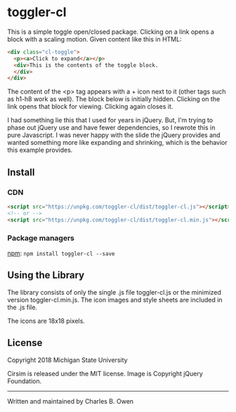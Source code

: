 # toggler-cl

This is a simple toggle open/closed package. Clicking on a link opens
 a block with a scaling motion. Given content like this in
HTML:

``` html
<div class="cl-toggle">
  <p><a>Click to expand</a></p>
  <div>This is the contents of the toggle block. 
  </div>
</div>
```

The content of the &lt;p&gt; tag appears with a + icon next to it (other tags such as 
h1-h8 work as well). The block below is initially hidden. Clicking on the link
opens that block for viewing. Clicking again closes it. 

I had something lie this that I used for years in jQuery. But, I'm trying to
phase out jQuery use and have fewer dependencies, so I rewrote this in pure
Javascript. I was never happy with the slide the jQuery provides and wanted something
more like expanding and shrinking, which is the behavior this example provides.
 
## Install

### CDN

``` html
<script src="https://unpkg.com/toggler-cl/dist/toggler-cl.js"></script>
<!-- or -->
<script src="https://unpkg.com/toggler-cl/dist/toggler-cl.min.js"></script>
```

### Package managers

[npm](https://www.npmjs.com/package/toggler-cl): `npm install toggler-cl --save`

## Using the Library

The library consists of only the single .js file toggler-cl.js or the
minimized version toggler-cl.min.js. The icon images and style sheets are
included in the .js file.

The icons are 18x18 pixels.

## License

Copyright 2018 Michigan State University

Cirsim is released under the MIT license. Image is Copyright jQuery Foundation.

* * *

Written and maintained by Charles B. Owen

